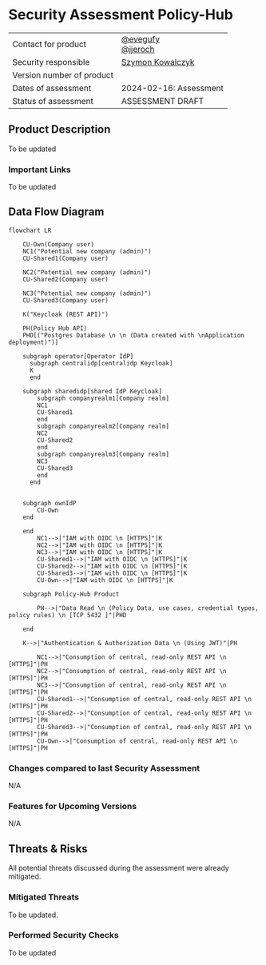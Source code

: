 # Security Assessment Policy-Hub 

|                           |                                                                                                |
| ------------------------- | ---------------------------------------------------------------------------------------------- |
| Contact for product       | [@evegufy](https://github.com/evegufy) <br> [@jjeroch](https://github.com/jjeroch)             |
| Security responsible      | [Szymon Kowalczyk](szymon.kowalczyk@zf.com) |
| Version number of product |                                                                                           |
| Dates of assessment       | 2024-02-16: Assessment                                                                      |
| Status of assessment      | ASSESSMENT DRAFT                                                                            |


## Product Description

To be updated

### Important Links

To be updated

## Data Flow Diagram

```mermaid
flowchart LR

    CU-Own(Company user)
    NC1("Potential new company (admin)")
    CU-Shared1(Company user)

    NC2("Potential new company (admin)")
    CU-Shared2(Company user)

    NC3("Potential new company (admin)")
    CU-Shared3(Company user)

    K("Keycloak (REST API)")

    PH(Policy Hub API)
    PHD[("Postgres Database \n \n (Data created with \nApplication deployment)")]

    subgraph operator[Operator IdP]
      subgraph centralidp[centralidp Keycloak]
      K
      end

    subgraph sharedidp[shared IdP Keycloak]
        subgraph companyrealm1[Company realm]
        NC1
        CU-Shared1
        end
        subgraph companyrealm2[Company realm]
        NC2
        CU-Shared2
        end
        subgraph companyrealm3[Company realm]
        NC3
        CU-Shared3
        end
      end
    

    subgraph ownIdP
        CU-Own
    end
    
    end
        NC1-->|"IAM with OIDC \n [HTTPS]"|K
        NC2-->|"IAM with OIDC \n [HTTPS]"|K
        NC3-->|"IAM with OIDC \n [HTTPS]"|K
        CU-Shared1-->|"IAM with OIDC \n [HTTPS]"|K
        CU-Shared2-->|"IAM with OIDC \n [HTTPS]"|K
        CU-Shared3-->|"IAM with OIDC \n [HTTPS]"|K
        CU-Own-->|"IAM with OIDC \n [HTTPS]"|K

    subgraph Policy-Hub Product

        PH-->|"Data Read \n (Policy Data, use cases, credential types, policy rules) \n [TCP 5432 ]"|PHD

    end

    K-->|"Authentication & Authorization Data \n (Using JWT)"|PH
            
        NC1-->|"Consumption of central, read-only REST API \n [HTTPS]"|PH
        NC2-->|"Consumption of central, read-only REST API \n [HTTPS]"|PH
        NC3-->|"Consumption of central, read-only REST API \n [HTTPS]"|PH
        CU-Shared1-->|"Consumption of central, read-only REST API \n [HTTPS]"|PH
        CU-Shared2-->|"Consumption of central, read-only REST API \n [HTTPS]"|PH
        CU-Shared3-->|"Consumption of central, read-only REST API \n [HTTPS]"|PH
        CU-Own-->|"Consumption of central, read-only REST API \n [HTTPS]"|PH
```

### Changes compared to last Security Assessment

N/A

### Features for Upcoming Versions

N/A

## Threats & Risks

All potential threats discussed during the assessment were already mitigated.

### Mitigated Threats

To be updated.

### Performed Security Checks

To be updated



